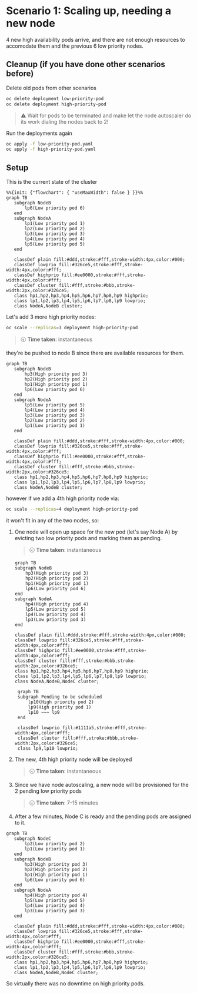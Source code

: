 # Scenario 1: Scaling up, needing a new node

4 new high availability pods arrive, and there are not enough resources to accomodate them and the previous 6 low priority nodes.

## Cleanup (if you have done other scenarios before)

Delete old pods from other scenarios

```bash
oc delete deployment low-priority-pod
oc delete deployment high-priority-pod
```

> ⚠️ Wait for pods to be terminated and make let the node autoscaler do its work dialing the nodes back to 2!

Run the deployments again

```bash
oc apply -f low-priority-pod.yaml
oc apply -f high-priority-pod.yaml
```

## Setup

This is the current state of the cluster

```mermaid
%%{init: {"flowchart": { "useMaxWidth": false } }}%%
graph TB
   subgraph NodeB
       lp6(Low priority pod 6)
   end
   subgraph NodeA
       lp1(Low priority pod 1)
       lp2(Low priority pod 2)
       lp3(Low priority pod 3)
       lp4(Low priority pod 4)
       lp5(Low priority pod 5)
   end
 
   classDef plain fill:#ddd,stroke:#fff,stroke-width:4px,color:#000;
   classDef lowprio fill:#326ce5,stroke:#fff,stroke-width:4px,color:#fff;
   classDef highprio fill:#ee0000,stroke:#fff,stroke-width:4px,color:#fff;
   classDef cluster fill:#fff,stroke:#bbb,stroke-width:2px,color:#326ce5;
   class hp1,hp2,hp3,hp4,hp5,hp6,hp7,hp8,hp9 highprio;
   class lp1,lp2,lp3,lp4,lp5,lp6,lp7,lp8,lp9 lowprio;
   class NodeA,NodeB cluster;
```

Let's add 3 more high priority nodes:

```bash
oc scale --replicas=3 deployment high-priority-pod
```

> 🕣 **Time taken**: instantaneous

they're be pushed to node B since there are available resources for them.

```mermaid
graph TB
   subgraph NodeB
       hp3(High priority pod 3)
       hp2(High priority pod 2)
       hp1(High priority pod 1)
       lp6(Low priority pod 6)
   end
   subgraph NodeA
       lp5(Low priority pod 5)
       lp4(Low priority pod 4)
       lp3(Low priority pod 3)
       lp2(Low priority pod 2)
       lp1(Low priority pod 1)
   end
 
   classDef plain fill:#ddd,stroke:#fff,stroke-width:4px,color:#000;
   classDef lowprio fill:#326ce5,stroke:#fff,stroke-width:4px,color:#fff;
   classDef highprio fill:#ee0000,stroke:#fff,stroke-width:4px,color:#fff;
   classDef cluster fill:#fff,stroke:#bbb,stroke-width:2px,color:#326ce5;
   class hp1,hp2,hp3,hp4,hp5,hp6,hp7,hp8,hp9 highprio;
   class lp1,lp2,lp3,lp4,lp5,lp6,lp7,lp8,lp9 lowprio;
   class NodeA,NodeB cluster;
```

however if we add a 4th high priority node via:

```bash
oc scale --replicas=4 deployment high-priority-pod
```

it won't fit in any of the two nodes, so:

1) One node will open up space for the new pod (let's say Node A) by evicting two low priority pods and marking them as pending.

   > 🕣 **Time taken**: instantaneous

    ```mermaid
    graph TB
    subgraph NodeB
        hp3(High priority pod 3)
        hp2(High priority pod 2)
        hp1(High priority pod 1)
        lp6(Low priority pod 6)
    end
    subgraph NodeA
        hp4(High priority pod 4)
        lp5(Low priority pod 5)
        lp4(Low priority pod 4)
        lp3(Low priority pod 3)
    end
    
    classDef plain fill:#ddd,stroke:#fff,stroke-width:4px,color:#000;
    classDef lowprio fill:#326ce5,stroke:#fff,stroke-width:4px,color:#fff;
    classDef highprio fill:#ee0000,stroke:#fff,stroke-width:4px,color:#fff;
    classDef cluster fill:#fff,stroke:#bbb,stroke-width:2px,color:#326ce5;
    class hp1,hp2,hp3,hp4,hp5,hp6,hp7,hp8,hp9 highprio;
    class lp1,lp2,lp3,lp4,lp5,lp6,lp7,lp8,lp9 lowprio;
    class NodeA,NodeB,NodeC cluster;
    ```

   ```mermaid
    graph TB
    subgraph Pending to be scheduled
        lp10(High priority pod 2)
        lp9(High priority pod 1)
        lp10 ~~~ lp9
    end

    classDef lowprio fill:#1111a5,stroke:#fff,stroke-width:4px,color:#fff;
    classDef cluster fill:#fff,stroke:#bbb,stroke-width:2px,color:#326ce5;
    class lp9,lp10 lowprio;
    ```

2) The new, 4th high priority node will be deployed

   > 🕣 **Time taken**: instantaneous

3) Since we have node autoscaling, a new node will be provisioned for the 2 pending low priority pods

   > 🕣 **Time taken**: 7-15 minutes

4) After a few minutes, Node C is ready and the pending pods are assigned to it.

```mermaid
graph TB
   subgraph NodeC
       lp2(Low priority pod 2)
       lp1(Low priority pod 1)
   end
   subgraph NodeB
       hp3(High priority pod 3)
       hp2(High priority pod 2)
       hp1(High priority pod 1)
       lp6(Low priority pod 6)
   end
   subgraph NodeA
       hp4(High priority pod 4)
       lp5(Low priority pod 5)
       lp4(Low priority pod 4)
       lp3(Low priority pod 3)
   end
 
   classDef plain fill:#ddd,stroke:#fff,stroke-width:4px,color:#000;
   classDef lowprio fill:#326ce5,stroke:#fff,stroke-width:4px,color:#fff;
   classDef highprio fill:#ee0000,stroke:#fff,stroke-width:4px,color:#fff;
   classDef cluster fill:#fff,stroke:#bbb,stroke-width:2px,color:#326ce5;
   class hp1,hp2,hp3,hp4,hp5,hp6,hp7,hp8,hp9 highprio;
   class lp1,lp2,lp3,lp4,lp5,lp6,lp7,lp8,lp9 lowprio;
   class NodeA,NodeB,NodeC cluster;
```

So virtually there was no downtime on high priority pods.
